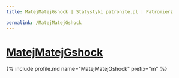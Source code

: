 ```yaml
---
title: MatejMatejGshock | Statystyki patronite.pl | Patromierz

permalink: /MatejMatejGshock
---
```


# [MatejMatejGshock](https://patronite.pl/MatejMatejGshock)

{% include profile.md name="MatejMatejGshock" prefix="m" %}
